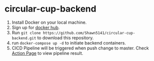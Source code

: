 # circular-cup-backend

1. Install Docker on your local machine.
2. Sign up for [docker hub](https://hub.docker.com/).
3. Run `git clone https://github.com/Shawn5141/circular-cup-backend.git` to download this repository.
4. run `docker-compose up -d` to initiate backend containers.
5. CICD Pipeline will be triggered when push change to master. Check [Action Page](https://github.com/Shawn5141/circular-cup-backend/actions) to view pipeline result. 
